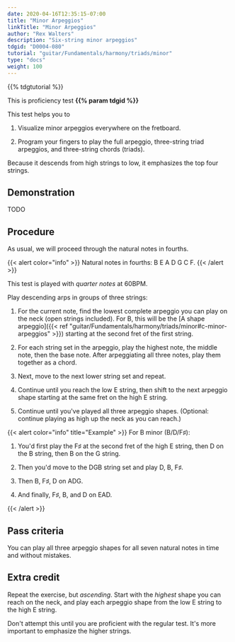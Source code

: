 ```yaml
---
date: 2020-04-16T12:35:15-07:00
title: "Minor Arpeggios"
linkTitle: "Minor Arpeggios"
author: "Rex Walters"
description: "Six-string minor arpeggios"
tdgid: "D0004-080"
tutorial: "guitar/Fundamentals/harmony/triads/minor"
type: "docs"
weight: 100
---
```


{{% tdgtutorial %}}

This is proficiency test **{{% param tdgid %}}**

This test helps you to

1. Visualize minor arpeggios everywhere on the fretboard.

2. Program your fingers to play the full arpeggio, three-string triad arpeggios, and three-string chords (triads).

Because it descends from high strings to low, it emphasizes the top four strings.

## Demonstration

TODO

## Procedure

As usual, we will proceed through the natural notes in fourths.

{{< alert color="info" >}}
Natural notes in fourths: B E A D G C F.
{{< /alert >}}

This test is played with *quarter notes* at 60BPM.

Play descending arps in groups of three strings:

1. For the current note, find the lowest complete arpeggio you can play on the neck (open strings included). For B, this will be the [A shape arpeggio]({{< ref "guitar/Fundamentals/harmony/triads/minor#c-minor-arpeggios" >}}) starting at the second fret of the first string.

2. For each string set in the arpeggio, play the highest note, the middle note, then the base note. After arpeggiating all three notes, play them together as a chord.

3. Next, move to the next lower string set and repeat.

4. Continue until you reach the low E string, then shift to the next arpeggio shape starting at the same fret on the high E string.

5. Continue until you've played all three arpeggio shapes. (Optional: continue playing as high up the neck as you can reach.)

{{< alert color="info" title="Example" >}}
For B minor (B/D/F&sharp;):

1. You'd first play the F&sharp; at the second fret of the high E string, then D on the B string, then B on the G string.

2. Then you'd move to the DGB string set and play D, B, F&sharp;.

3. Then B, F&sharp;, D on ADG.

4. And finally, F&sharp;, B, and D on EAD.

{{< /alert >}}


## Pass criteria

You can play all three arpeggio shapes for all seven natural notes in time and without mistakes.

## Extra credit

Repeat the exercise, but *ascending*. Start with the *highest* shape you can reach on the neck, and play each arpeggio shape from the low E string to the high E string.

Don't attempt this until you are proficient with the regular test. It's more important to emphasize the higher strings.
